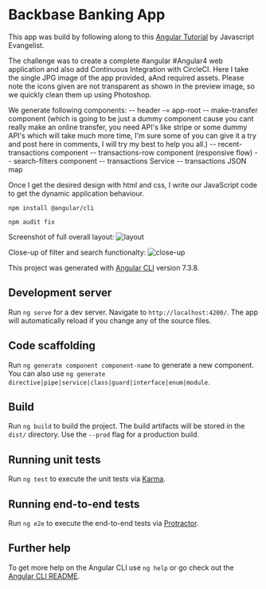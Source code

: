 # Backbase Banking App
This app was build by following along to this [Angular Tutorial](https://www.youtube.com/watch?v=TqBDr4OK4pU) by Javascript Evangelist.


The challenge was to create a complete #angular #Angular4 web application and also add Continuous Integration with CircleCI. Here I take the single JPG image of the app provided, aAnd required assets. Please note the icons given are not transparent as shown in the preview image, so we quickly clean them up using Photoshop.

We generate following components:
-- header
-= app-root
-- make-transfer component (which is going to be just a dummy component cause you cant really make an online transfer, you
    need API's like stripe or some dummy API's which will take much more time, I'm sure some of you can give it a try and post
    here in comments, I will try my best to help you all.)
-- recent-transactions component
-- transactions-row component (responsive flow)
-- search-filters component
-- transactions Service
-- transactions JSON map

Once I get the desired design with html and css, I write our JavaScript code to get the dynamic application behaviour.


```npm install @angular/cli```

```npm audit fix```

Screenshot of full overall layout:
![layout](https://github.com/TwirlingGoddess/Backbase-Banking-App/blob/master/Screen%20Shot%202019-04-16%20at%207.34.26%20PM.png)

Close-up of filter and search functionalty:
![close-up](https://github.com/TwirlingGoddess/Backbase-Banking-App/blob/master/Screen%20Shot%202019-04-16%20at%207.35.29%20PM.png)

This project was generated with [Angular CLI](https://github.com/angular/angular-cli) version 7.3.8.

## Development server

Run `ng serve` for a dev server. Navigate to `http://localhost:4200/`. The app will automatically reload if you change any of the source files.

## Code scaffolding

Run `ng generate component component-name` to generate a new component. You can also use `ng generate directive|pipe|service|class|guard|interface|enum|module`.

## Build

Run `ng build` to build the project. The build artifacts will be stored in the `dist/` directory. Use the `--prod` flag for a production build.

## Running unit tests

Run `ng test` to execute the unit tests via [Karma](https://karma-runner.github.io).

## Running end-to-end tests

Run `ng e2e` to execute the end-to-end tests via [Protractor](http://www.protractortest.org/).

## Further help

To get more help on the Angular CLI use `ng help` or go check out the [Angular CLI README](https://github.com/angular/angular-cli/blob/master/README.md).
